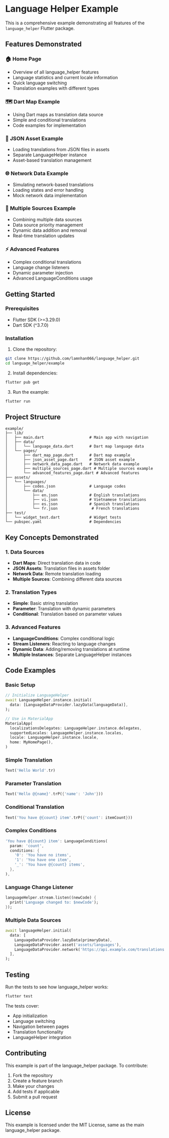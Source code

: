 # Language Helper Example

This is a comprehensive example demonstrating all features of the `language_helper` Flutter package.

## Features Demonstrated

### 🏠 **Home Page**
- Overview of all language_helper features
- Language statistics and current locale information
- Quick language switching
- Translation examples with different types

### 🗺️ **Dart Map Example**
- Using Dart maps as translation data source
- Simple and conditional translations
- Code examples for implementation

### 📁 **JSON Asset Example**
- Loading translations from JSON files in assets
- Separate LanguageHelper instance
- Asset-based translation management

### 🌐 **Network Data Example**
- Simulating network-based translations
- Loading states and error handling
- Mock network data implementation

### 🔄 **Multiple Sources Example**
- Combining multiple data sources
- Data source priority management
- Dynamic data addition and removal
- Real-time translation updates

### ⚡ **Advanced Features**
- Complex conditional translations
- Language change listeners
- Dynamic parameter injection
- Advanced LanguageConditions usage

## Getting Started

### Prerequisites
- Flutter SDK (>=3.29.0)
- Dart SDK (^3.7.0)

### Installation

1. Clone the repository:
```bash
git clone https://github.com/lamnhan066/language_helper.git
cd language_helper/example
```

2. Install dependencies:
```bash
flutter pub get
```

3. Run the example:
```bash
flutter run
```

## Project Structure

```
example/
├── lib/
│   ├── main.dart                    # Main app with navigation
│   ├── data/
│   │   └── language_data.dart       # Dart map language data
│   └── pages/
│       ├── dart_map_page.dart       # Dart map example
│       ├── json_asset_page.dart     # JSON asset example
│       ├── network_data_page.dart   # Network data example
│       ├── multiple_sources_page.dart # Multiple sources example
│       └── advanced_features_page.dart # Advanced features
├── assets/
│   └── languages/
│       ├── codes.json               # Language codes
│       └── data/
│           ├── en.json              # English translations
│           ├── vi.json              # Vietnamese translations
│           ├── es.json              # Spanish translations
│           └── fr.json               # French translations
├── test/
│   └── widget_test.dart             # Widget tests
└── pubspec.yaml                     # Dependencies
```

## Key Concepts Demonstrated

### 1. **Data Sources**
- **Dart Maps**: Direct translation data in code
- **JSON Assets**: Translation files in assets folder
- **Network Data**: Remote translation loading
- **Multiple Sources**: Combining different data sources

### 2. **Translation Types**
- **Simple**: Basic string translation
- **Parameter**: Translation with dynamic parameters
- **Conditional**: Translation based on parameter values

### 3. **Advanced Features**
- **LanguageConditions**: Complex conditional logic
- **Stream Listeners**: Reacting to language changes
- **Dynamic Data**: Adding/removing translations at runtime
- **Multiple Instances**: Separate LanguageHelper instances

## Code Examples

### Basic Setup
```dart
// Initialize LanguageHelper
await LanguageHelper.instance.initial(
  data: [LanguageDataProvider.lazyData(languageData)],
);

// Use in MaterialApp
MaterialApp(
  localizationsDelegates: LanguageHelper.instance.delegates,
  supportedLocales: LanguageHelper.instance.locales,
  locale: LanguageHelper.instance.locale,
  home: MyHomePage(),
)
```

### Simple Translation
```dart
Text('Hello World'.tr)
```

### Parameter Translation
```dart
Text('Hello @{name}'.trP({'name': 'John'}))
```

### Conditional Translation
```dart
Text('You have @{count} item'.trP({'count': itemCount}))
```

### Complex Conditions
```dart
'You have @{count} item': LanguageConditions(
  param: 'count',
  conditions: {
    '0': 'You have no items',
    '1': 'You have one item',
    '_': 'You have @{count} items',
  },
),
```

### Language Change Listener
```dart
languageHelper.stream.listen((newCode) {
  print('Language changed to: $newCode');
});
```

### Multiple Data Sources
```dart
await languageHelper.initial(
  data: [
    LanguageDataProvider.lazyData(primaryData),
    LanguageDataProvider.asset('assets/languages'),
    LanguageDataProvider.network('https://api.example.com/translations'),
  ],
);
```

## Testing

Run the tests to see how language_helper works:

```bash
flutter test
```

The tests cover:
- App initialization
- Language switching
- Navigation between pages
- Translation functionality
- LanguageHelper integration

## Contributing

This example is part of the language_helper package. To contribute:

1. Fork the repository
2. Create a feature branch
3. Make your changes
4. Add tests if applicable
5. Submit a pull request

## License

This example is licensed under the MIT License, same as the main language_helper package.
